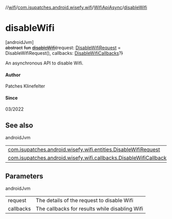 //[wifi](../../../index.md)/[com.isupatches.android.wisefy.wifi](../index.md)/[WifiApiAsync](index.md)/[disableWifi](disable-wifi.md)

# disableWifi

[androidJvm]\
~~abstract~~ ~~fun~~ [~~disableWifi~~](disable-wifi.md)~~(~~request: [DisableWifiRequest](../../com.isupatches.android.wisefy.wifi.entities/-disable-wifi-request/index.md) = DisableWifiRequest(), callbacks: [DisableWifiCallbacks](../../com.isupatches.android.wisefy.wifi.callbacks/-disable-wifi-callbacks/index.md)?~~)~~

An asynchronous API to disable Wifi.

#### Author

Patches Klinefelter

#### Since

03/2022

## See also

androidJvm

| | |
|---|---|
| [com.isupatches.android.wisefy.wifi.entities.DisableWifiRequest](../../com.isupatches.android.wisefy.wifi.entities/-disable-wifi-request/index.md) |  |
| [com.isupatches.android.wisefy.wifi.callbacks.DisableWifiCallbacks](../../com.isupatches.android.wisefy.wifi.callbacks/-disable-wifi-callbacks/index.md) |  |

## Parameters

androidJvm

| | |
|---|---|
| request | The details of the request to disable Wifi |
| callbacks | The callbacks for results while disabling Wifi |

